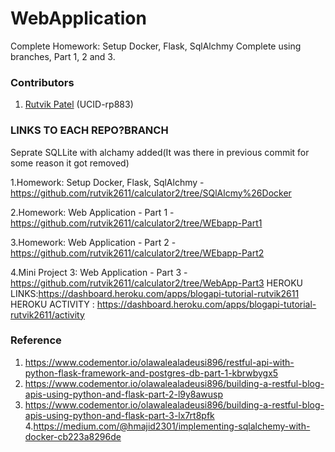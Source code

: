 # **WebApplication**



Complete Homework: Setup Docker, Flask, SqlAlchmy
Complete using branches, Part 1, 2 and 3. 


### Contributors
1. [Rutvik Patel](https://www.linkedin.com/in/rutvik2611/)
(UCID-rp883)

### LINKS TO EACH REPO?BRANCH
Seprate SQLLite with alchamy added(It was there in previous commit for some reason it got removed)

1.Homework: Setup Docker, Flask, SqlAlchmy - https://github.com/rutvik2611/calculator2/tree/SQlAlcmy%26Docker

2.Homework: Web Application - Part 1 - https://github.com/rutvik2611/calculator2/tree/WEbapp-Part1

3.Homework: Web Application - Part 2 - https://github.com/rutvik2611/calculator2/tree/WEbapp-Part2

4.Mini Project 3: Web Application - Part 3 - https://github.com/rutvik2611/calculator2/tree/WebApp-Part3
    HEROKU LINKS:https://dashboard.heroku.com/apps/blogapi-tutorial-rutvik2611
    HEROKU ACTIVITY : https://dashboard.heroku.com/apps/blogapi-tutorial-rutvik2611/activity  



### Reference
1. https://www.codementor.io/olawalealadeusi896/restful-api-with-python-flask-framework-and-postgres-db-part-1-kbrwbygx5
2. https://www.codementor.io/olawalealadeusi896/building-a-restful-blog-apis-using-python-and-flask-part-2-l9y8awusp
3. https://www.codementor.io/olawalealadeusi896/building-a-restful-blog-apis-using-python-and-flask-part-3-lx7rt8pfk
4.https://medium.com/@hmajid2301/implementing-sqlalchemy-with-docker-cb223a8296de
